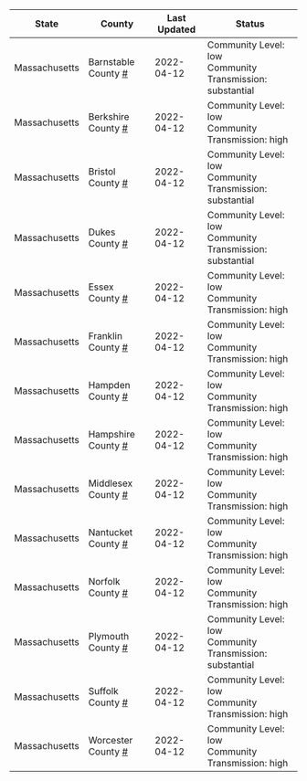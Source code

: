 State | County | Last Updated | Status
--- | --- | --- | --- 
Massachusetts | Barnstable County <a href="#barnstable_county">#</a> | 2022-04-12 | <a name="barnstable_county"></a>Community Level: low<br/>Community Transmission: substantial
Massachusetts | Berkshire County <a href="#berkshire_county">#</a> | 2022-04-12 | <a name="berkshire_county"></a>Community Level: low<br/>Community Transmission: high
Massachusetts | Bristol County <a href="#bristol_county">#</a> | 2022-04-12 | <a name="bristol_county"></a>Community Level: low<br/>Community Transmission: substantial
Massachusetts | Dukes County <a href="#dukes_county">#</a> | 2022-04-12 | <a name="dukes_county"></a>Community Level: low<br/>Community Transmission: substantial
Massachusetts | Essex County <a href="#essex_county">#</a> | 2022-04-12 | <a name="essex_county"></a>Community Level: low<br/>Community Transmission: high
Massachusetts | Franklin County <a href="#franklin_county">#</a> | 2022-04-12 | <a name="franklin_county"></a>Community Level: low<br/>Community Transmission: high
Massachusetts | Hampden County <a href="#hampden_county">#</a> | 2022-04-12 | <a name="hampden_county"></a>Community Level: low<br/>Community Transmission: high
Massachusetts | Hampshire County <a href="#hampshire_county">#</a> | 2022-04-12 | <a name="hampshire_county"></a>Community Level: low<br/>Community Transmission: high
Massachusetts | Middlesex County <a href="#middlesex_county">#</a> | 2022-04-12 | <a name="middlesex_county"></a>Community Level: low<br/>Community Transmission: high
Massachusetts | Nantucket County <a href="#nantucket_county">#</a> | 2022-04-12 | <a name="nantucket_county"></a>Community Level: low<br/>Community Transmission: high
Massachusetts | Norfolk County <a href="#norfolk_county">#</a> | 2022-04-12 | <a name="norfolk_county"></a>Community Level: low<br/>Community Transmission: high
Massachusetts | Plymouth County <a href="#plymouth_county">#</a> | 2022-04-12 | <a name="plymouth_county"></a>Community Level: low<br/>Community Transmission: substantial
Massachusetts | Suffolk County <a href="#suffolk_county">#</a> | 2022-04-12 | <a name="suffolk_county"></a>Community Level: low<br/>Community Transmission: high
Massachusetts | Worcester County <a href="#worcester_county">#</a> | 2022-04-12 | <a name="worcester_county"></a>Community Level: low<br/>Community Transmission: high
